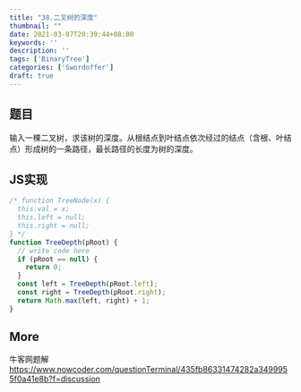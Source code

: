 ```yaml
---
title: "38.二叉树的深度"
thumbnail: ""
date: 2021-03-07T20:39:44+08:00
keywords: ''
description: ''
tags: ['BinaryTree']
categories: ['Swordoffer']
draft: true
---
```


## 题目

输入一棵二叉树，求该树的深度。从根结点到叶结点依次经过的结点（含根、叶结点）形成树的一条路径，最长路径的长度为树的深度。

## JS实现

```javascript
/* function TreeNode(x) {
  this.val = x;
  this.left = null;
  this.right = null;
} */
function TreeDepth(pRoot) {
  // write code here
  if (pRoot == null) {
    return 0;
  }
  const left = TreeDepth(pRoot.left);
  const right = TreeDepth(pRoot.right);
  return Math.max(left, right) + 1;
}
```

## More 

牛客网题解  
https://www.nowcoder.com/questionTerminal/435fb86331474282a3499955f0a41e8b?f=discussion

